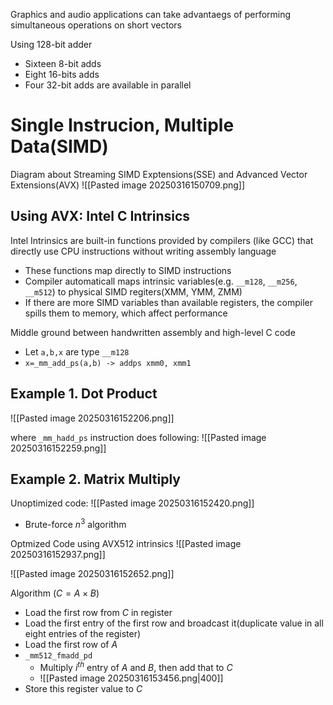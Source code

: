 Graphics and audio applications can take advantaegs of performing simultaneous operations on short vectors

Using 128-bit adder
- Sixteen 8-bit adds
- Eight 16-bits adds
- Four 32-bit adds
are available in parallel

# Single Instrucion, Multiple Data(SIMD)
Diagram about Streaming SIMD Exptensions(SSE) and Advanced Vector Extensions(AVX)
![[Pasted image 20250316150709.png]]

## Using AVX: Intel C Intrinsics
Intel Intrinsics are built-in functions provided by compilers (like GCC) that directly use CPU instructions without writing assembly language
- These functions map directly to SIMD instructions
- Compiler automaticall maps intrinsic variables(e.g. `__m128`, `__m256`, `__m512`) to physical SIMD regiters(XMM, YMM, ZMM)
- If there are more SIMD variables than available registers, the compiler spills them to memory, which affect performance

Middle ground between handwritten assembly and high-level C code
- Let `a,b,x` are type `__m128`
- `x=_mm_add_ps(a,b) -> addps xmm0, xmm1` 

## Example 1. Dot Product
![[Pasted image 20250316152206.png]]

where `_mm_hadd_ps` instruction does following:
![[Pasted image 20250316152259.png]]

## Example 2. Matrix Multiply
Unoptimized code:
![[Pasted image 20250316152420.png]]
- Brute-force $n^{3}$ algorithm

Optmized Code using AVX512 intrinsics
![[Pasted image 20250316152937.png]]

![[Pasted image 20250316152652.png]]

Algorithm ($C=A\times B$)
- Load the first row from $C$ in register
- Load the first entry of the first row and broadcast it(duplicate value in all eight entries of the register)
- Load the first row of $A$
- `_mm512_fmadd_pd`
	- Multiply $i^{th}$ entry of $A$ and $B$, then add that to $C$
	- ![[Pasted image 20250316153456.png|400]]
- Store this register value to $C$

